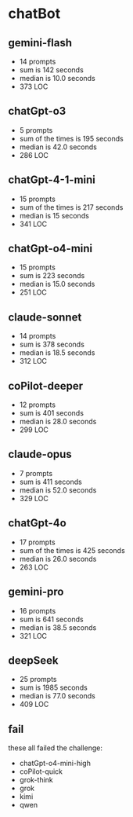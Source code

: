 # chatBot

## gemini-flash

- 14 prompts
- sum is 142 seconds
- median is 10.0 seconds
- 373 LOC

## chatGpt-o3

- 5 prompts
- sum of the times is 195 seconds
- median is 42.0 seconds
- 286 LOC

## chatGpt-4-1-mini

- 15 prompts
- sum of the times is 217 seconds
- median is 15 seconds
- 341 LOC

## chatGpt-o4-mini

- 15 prompts
- sum is 223 seconds
- median is 15.0 seconds
- 251 LOC

## claude-sonnet

- 14 prompts
- sum is 378 seconds
- median is 18.5 seconds
- 312 LOC

## coPilot-deeper

- 12 prompts
- sum is 401 seconds
- median is 28.0 seconds
- 299 LOC

## claude-opus

- 7 prompts
- sum is 411 seconds
- median is 52.0 seconds
- 329 LOC

## chatGpt-4o

- 17 prompts
- sum of the times is 425 seconds
- median is 26.0 seconds
- 263 LOC

## gemini-pro

- 16 prompts
- sum is 641 seconds
- median is 38.5 seconds
- 321 LOC

## deepSeek

- 25 prompts
- sum is 1985 seconds
- median is 77.0 seconds
- 409 LOC

## fail

these all failed the challenge:

- chatGpt-o4-mini-high
- coPilot-quick
- grok-think
- grok
- kimi
- qwen
